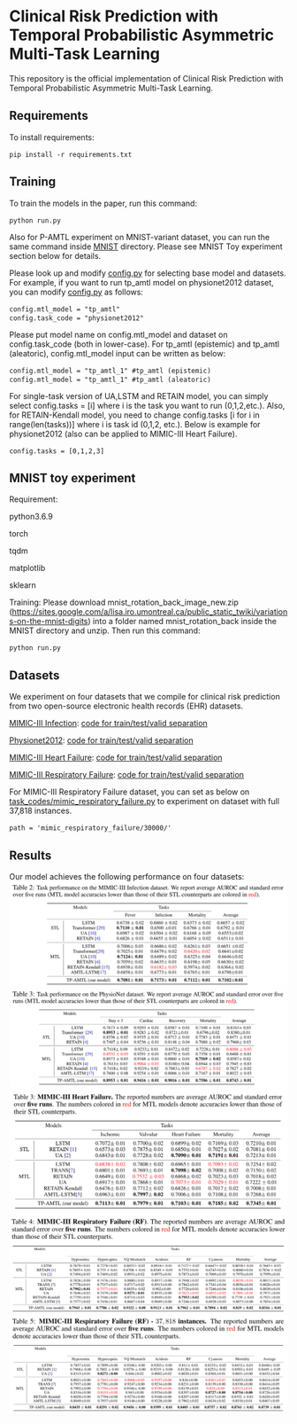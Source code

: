 # Clinical Risk Prediction with Temporal Probabilistic Asymmetric Multi-Task Learning

This repository is the official implementation of Clinical Risk Prediction with Temporal Probabilistic Asymmetric Multi-Task Learning.

## Requirements

To install requirements:

```setup
pip install -r requirements.txt
```

## Training

To train the models in the paper, run this command:

```train
python run.py
```
Also for P-AMTL experiment on MNIST-variant dataset, you can run the same command inside [MNIST](/MNIST) directory. Please see MNIST Toy experiment section below for details.

Please look up and modify [config.py](config.py) for selecting base model and datasets. For example, if you want to run tp_amtl model on physionet2012 dataset, you can modify [config.py](config.py) as follows:

```config
config.mtl_model = "tp_amtl"
config.task_code = "physionet2012"
```

Please put model name on config.mtl_model and dataset on config.task_code (both in lower-case). For tp_amtl (epistemic) and tp_amtl (aleatoric), config.mtl_model input can be written as below:

```config_uc
config.mtl_model = "tp_amtl_1" #tp_amtl (epistemic)
config.mtl_model = "tp_amtl_1" #tp_amtl (aleatoric)
```

For single-task version of UA,LSTM and RETAIN model, you can simply select config.tasks = [i] where i is the task you want to run (0,1,2,etc.). Also, for RETAIN-Kendall model, you need to change config.tasks [i for i in range(len(tasks))] where i is task id (0,1,2, etc.). Below is example for physionet2012 (also can be applied to MIMIC-III Heart Failure).

```config
config.tasks = [0,1,2,3]
```

## MNIST toy experiment

Requirement:

 python3.6.9

 torch

 tqdm

 matplotlib
 
 sklearn

Training:
 Please download mnist_rotation_back_image_new.zip (https://sites.google.com/a/lisa.iro.umontreal.ca/public_static_twiki/variations-on-the-mnist-digits) into a folder named mnist_rotation_back inside the MNIST directory and unzip. Then run this command:

```train_mnist
python run.py
```

## Datasets
We experiment on four datasets that we compile for clinical risk prediction from two open-source electronic health records (EHR) datasets.

[MIMIC-III Infection](mimic_infection/): [code for train/test/valid separation](task_codes/mimic_infection.py)

[Physionet2012](physionet2012/): [code for train/test/valid separation](task_codes/physionet2012.py)

[MIMIC-III Heart Failure](mimic_heart_failure/): [code for train/test/valid separation](task_codes/mimic_heart_failure.py)

[MIMIC-III Respiratory Failure](mimic_respiratory_failure/): [code for train/test/valid separation](task_codes/mimic_respiratory_failure.py)

For MIMIC-III Respiratory Failure dataset, you can set as below on [task_codes/mimic_respiratory_failure.py](task_codes/mimic_respiratory_failure.py) to experiment on dataset with full 37,818 instances.

```task_codes
path = 'mimic_respiratory_failure/30000/'
```

## Results

Our model achieves the following performance on four datasets:
<img src="/imgs/table2.png" alt="mimic_infection"/>
<img src="/imgs/table3.png" alt="physionet"/>
<img src="/imgs/supple_table3.png" alt="mimic_heart_failure"/>
<img src="/imgs/supple_table4.png" alt="mimic_respiratory_failure"/>
<img src="/imgs/supple_table5.png" alt="mimic_respiratory_30000"/>